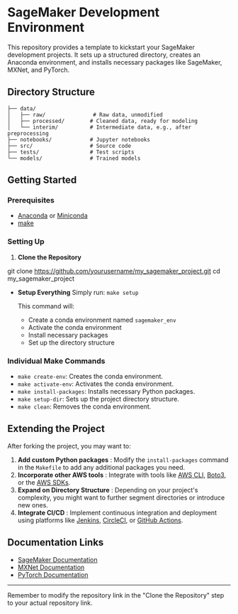 # SageMaker Development Environment

This repository provides a template to kickstart your SageMaker development projects. It sets up a structured directory, creates an Anaconda environment, and installs necessary packages like SageMaker, MXNet, and PyTorch.

## Directory Structure

```│
├── data/
│   ├── raw/               # Raw data, unmodified
│   ├── processed/        # Cleaned data, ready for modeling
│   └── interim/          # Intermediate data, e.g., after preprocessing
├── notebooks/            # Jupyter notebooks
├── src/                  # Source code
├── tests/                # Test scripts
└── models/               # Trained models
```

## Getting Started

### Prerequisites

* [Anaconda](https://docs.anaconda.com/anaconda/install/) or [Miniconda](https://docs.conda.io/en/latest/miniconda.html)
* [make](https://www.gnu.org/software/make/)

### Setting Up

1. **Clone the Repository**

git clone https://github.com/yourusername/my_sagemaker_project.git
cd my_sagemaker_project

* **Setup Everything**
  Simply run:
  `make setup`

   This command will:

   * Create a conda environment named `sagemaker_env`
   * Activate the conda environment
   * Install necessary packages
   * Set up the directory structure

### Individual Make Commands

* `make create-env`: Creates the conda environment.
* `make activate-env`: Activates the conda environment.
* `make install-packages`: Installs necessary Python packages.
* `make setup-dir`: Sets up the project directory structure.
* `make clean`: Removes the conda environment.

## Extending the Project

After forking the project, you may want to:

1. **Add custom Python packages** : Modify the `install-packages` command in the `Makefile` to add any additional packages you need.
2. **Incorporate other AWS tools** : Integrate with tools like [AWS CLI](https://aws.amazon.com/cli/), [Boto3](https://boto3.amazonaws.com/v1/documentation/api/latest/index.html), or the [AWS SDKs](https://aws.amazon.com/tools/).
3. **Expand on Directory Structure** : Depending on your project's complexity, you might want to further segment directories or introduce new ones.
4. **Integrate CI/CD** : Implement continuous integration and deployment using platforms like [Jenkins](https://www.jenkins.io/), [CircleCI](https://circleci.com/), or [GitHub Actions](https://github.com/features/actions).

## Documentation Links

* [SageMaker Documentation](https://docs.aws.amazon.com/sagemaker/index.html)
* [MXNet Documentation](https://mxnet.apache.org/versions/master/)
* [PyTorch Documentation](https://pytorch.org/docs/stable/index.html)

---

Remember to modify the repository link in the "Clone the Repository" step to your actual repository link.
